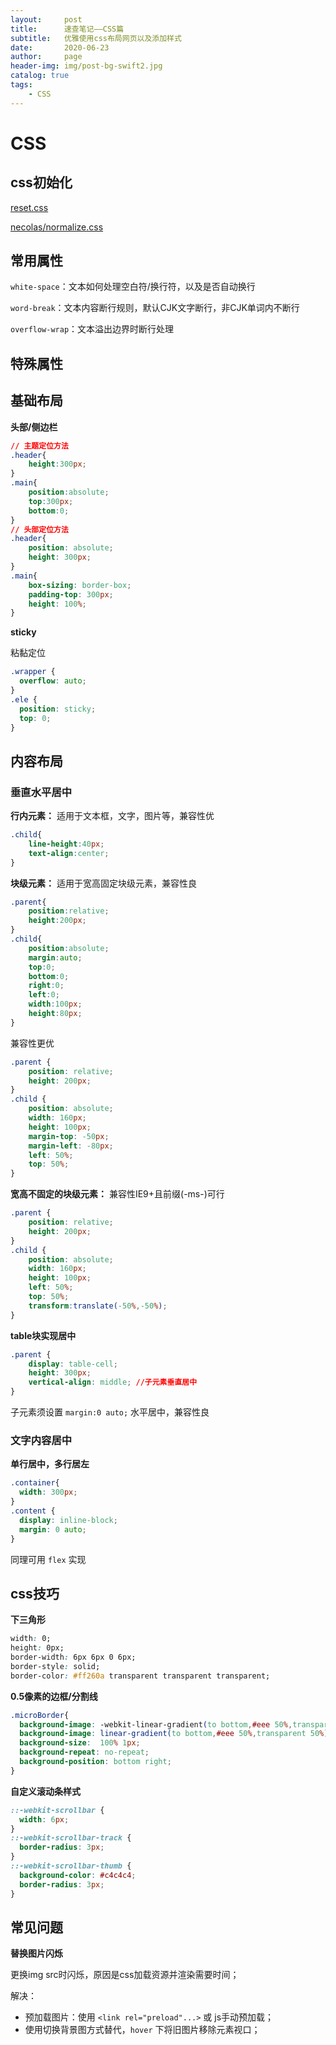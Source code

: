 ```yaml
---
layout:     post
title:      速查笔记——CSS篇
subtitle:   优雅使用css布局网页以及添加样式
date:       2020-06-23
author:     page
header-img: img/post-bg-swift2.jpg
catalog: true
tags:
    - CSS
---
```


# CSS

## css初始化

[reset.css](https://github.com/KID-1912/StyleCSS/blob/main/reset.css)

[necolas/normalize.css](https://github.com/necolas/normalize.css)

## 常用属性

`white-space`：文本如何处理空白符/换行符，以及是否自动换行

`word-break`：文本内容断行规则，默认CJK文字断行，非CJK单词内不断行

`overflow-wrap`：文本溢出边界时断行处理

## 特殊属性

## 基础布局

**头部/侧边栏**

```css
// 主题定位方法
.header{
    height:300px;
}
.main{
    position:absolute;
    top:300px;
    bottom:0;
}
// 头部定位方法
.header{
    position: absolute;
    height: 300px;
}
.main{
    box-sizing: border-box;
    padding-top: 300px;
    height: 100%;
}
```

**sticky**

粘黏定位

```css
.wrapper {
  overflow: auto;
}
.ele {
  position: sticky;
  top: 0;
}
```

## 内容布局

### 垂直水平居中

**行内元素：** 适用于文本框，文字，图片等，兼容性优

```css
.child{
    line-height:40px;
    text-align:center;
}
```

**块级元素：** 适用于宽高固定块级元素，兼容性良

```css
.parent{
    position:relative;
    height:200px;
}
.child{
    position:absolute;
    margin:auto;
    top:0;
    bottom:0;
    right:0;
    left:0;
    width:100px;
    height:80px;
}
```

兼容性更优

```css
.parent {
    position: relative;
    height: 200px;
}
.child {
    position: absolute;
    width: 160px;
    height: 100px;
    margin-top: -50px;
    margin-left: -80px;
    left: 50%;
    top: 50%;
}
```

**宽高不固定的块级元素：** 兼容性IE9+且前缀(-ms-)可行

```css
.parent {
    position: relative;
    height: 200px;
}
.child {
    position: absolute;
    width: 160px;
    height: 100px;
    left: 50%;
    top: 50%;
    transform:translate(-50%,-50%);
}
```

**table块实现居中**

```css
.parent {
    display: table-cell;
    height: 300px;
    vertical-align: middle; //子元素垂直居中
}
```

子元素须设置 `margin:0 auto;` 水平居中，兼容性良

### 文字内容居中

**单行居中，多行居左**

```css
.container{
  width: 300px;
}
.content {
  display: inline-block;
  margin: 0 auto;
}
```

同理可用 `flex` 实现

## css技巧

**下三角形**

```css
width: 0;
height: 0px;
border-width: 6px 6px 0 6px;
border-style: solid;
border-color: #ff260a transparent transparent transparent;
```

**0.5像素的边框/分割线**

```css
.microBorder{
  background-image: -webkit-linear-gradient(to bottom,#eee 50%,transparent 50%);
  background-image: linear-gradient(to bottom,#eee 50%,transparent 50%); 
  background-size:  100% 1px;
  background-repeat: no-repeat; 
  background-position: bottom right;
}
```

**自定义滚动条样式**

```css
::-webkit-scrollbar {
  width: 6px;
}
::-webkit-scrollbar-track {
  border-radius: 3px;
}
::-webkit-scrollbar-thumb {
  background-color: #c4c4c4;
  border-radius: 3px;
}
```

## 常见问题

**替换图片闪烁**

更换img src时闪烁，原因是css加载资源并渲染需要时间；

解决：

- 预加载图片：使用 `<link rel="preload"...>` 或 js手动预加载； 
- 使用切换背景图方式替代，`hover` 下将旧图片移除元素视口；